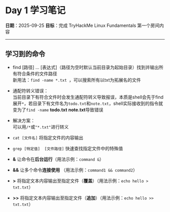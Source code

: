 ﻿# Day 1 学习笔记

**日期**：2025-09-25
**目标**：完成 TryHackMe Linux Fundamentals 第一个房间内容

---

## 学习到的命令

- find [路径] ... [表达式]（路径为空时默认当前目录为起始目录）找到并输出所有符合条件的文件路径  
	新用法：`find -name *.txt `，可以搜索所有以txt为拓展名的文件
- 通配符转义错误：  
		当前目录下有符合文件时会发生通配符转义导致报误，本质是shell会先于find展开`*`，若目录下有文件名为`todo.txt`和`note.txt`，shell实际接收到的指令就变为了`find -name` **todo.txt**  **note.txt**导致错误  

- 解决方案：  
	可以用`/*`或`"*.txt"`进行转义

- `cat [文件名]`  	将指定文件的内容输出

- `grep [特定值]  [文件路径]`  	快速查找指定文件中的特殊值

- **&**  	让命令在**后台运行**（用法示例：`command &`）

- **&&**  	让多个命令**连接使用** （用法示例：`command1 && command2`）

- **\>**  	将指定文本内容输出至指定文件（**覆盖**）（用法示例：`echo hello > txt.txt`）

- **\>\>**  	将指定文本内容输出至指定文件（**追加**）（用法示例：`echo hello >> txt.txt`）



